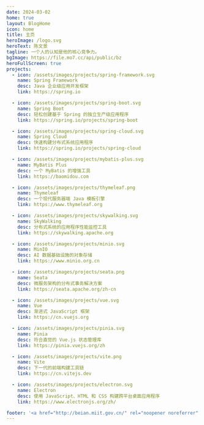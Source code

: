 ```yaml
---
date: 2024-03-02
home: true
layout: BlogHome
icon: home
title: 主页
heroImage: /logo.svg
heroText: 陈文景
tagline: 一个人的认知是他的核心竞争力。
bgImage: https://file.mo7.cc/api/public/bz
heroFullScreen: true
projects:
  - icon: /assets/images/projects/spring-framework.svg
    name: Spring Framework
    desc: Java 企业级应用开发框架
    link: https://spring.io

  - icon: /assets/images/projects/spring-boot.svg
    name: Spring Boot
    desc: 轻松创建基于 Spring 的独立生产级应用程序
    link: https://spring.io/projects/spring-boot

  - icon: /assets/images/projects/spring-cloud.svg
    name: Spring Cloud
    desc: 快速构建分布式系统应用程序
    link: https://spring.io/projects/spring-cloud

  - icon: /assets/images/projects/mybatis-plus.svg
    name: MyBatis Plus
    desc: 一个 MyBatis 的增强工具
    link: https://baomidou.com

  - icon: /assets/images/projects/thymeleaf.png
    name: Thymeleaf
    desc: 一个现代服务器端 Java 模板引擎
    link: https://www.thymeleaf.org

  - icon: /assets/images/projects/skywalking.svg
    name: SkyWalking
    desc: 分布式系统的应用程序性能监控工具
    link: https://skywalking.apache.org

  - icon: /assets/images/projects/minio.svg
    name: MinIO
    desc: AI 数据基础设施的对象存储
    link: https://www.minio.org.cn

  - icon: /assets/images/projects/seata.png
    name: Seata
    desc: 微服务架构的分布式事务解决方案
    link: https://seata.apache.org/zh-cn

  - icon: /assets/images/projects/vue.svg
    name: Vue
    desc: 渐进式 JavaScript 框架
    link: https://cn.vuejs.org

  - icon: /assets/images/projects/pinia.svg
    name: Pinia
    desc: 符合直觉的 Vue.js 状态管理库
    link: https://pinia.vuejs.org/zh

  - icon: /assets/images/projects/vite.png
    name: Vite
    desc: 下一代的前端构建工具链
    link: https://cn.vitejs.dev

  - icon: /assets/images/projects/electron.svg
    name: Electron
    desc: 使用 JavaScript、HTML 和 CSS 构建跨平台桌面应用程序
    link: https://www.electronjs.org/zh/

footer: '<a href="http://beian.miit.gov.cn/" rel="noopener noreferrer" target="_blank" style="color:inherit;text-decoration:none;white-space:nowrap;">粤 ICP 备 88888888 号（待备案）</a> / <a href="http://www.beian.gov.cn/portal/registerSystemInfo?recordcode=1234567890" rel="noopener noreferrer" target="_blank" style="color:inherit;text-decoration:none;white-space:nowrap;"><img src="http://www.beian.gov.cn/img/ghs.png" style="width:1rem;vertical-align:middle;"> 粤公网安备 1234567890 号</a> | <a href="/about/site.html">关于网站</a>'
---
```

